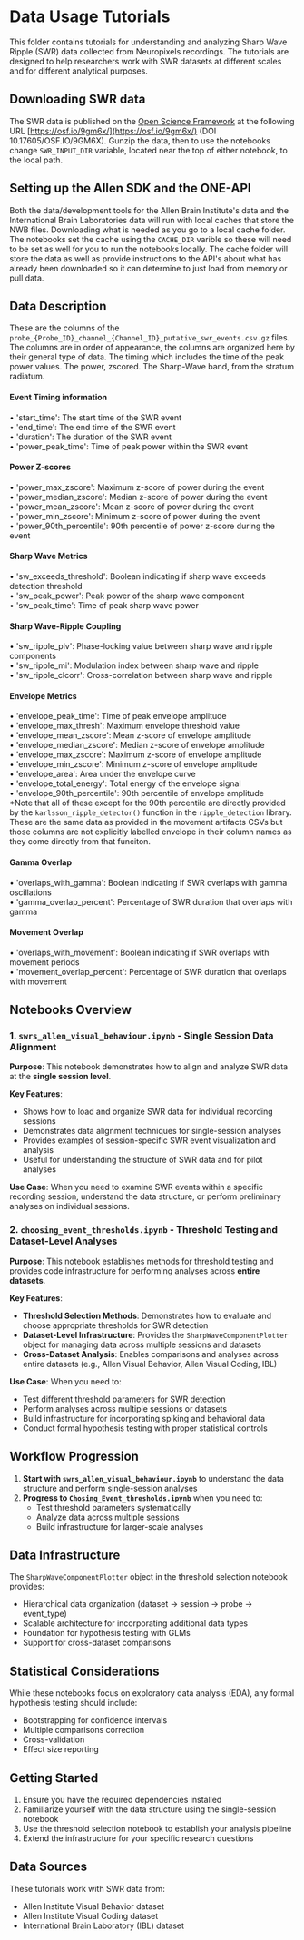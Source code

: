 # Data Usage Tutorials

This folder contains tutorials for understanding and analyzing Sharp Wave Ripple (SWR) data collected from Neuropixels recordings. The tutorials are designed to help researchers work with SWR datasets at different scales and for different analytical purposes.

## Downloading SWR data

The SWR data is published on the [Open Science Framework](https://osf.io/) at the following URL [https://osf.io/9gm6x/](https://osf.io/9gm6x/) (DOI 10.17605/OSF.IO/9GM6X).  Gunzip the data, then to use the notebooks change `SWR_INPUT_DIR` variable, located near the top of either notebook, to the local path.

## Setting up the Allen SDK and the ONE-API

Both the data/development tools for the Allen Brain Institute's data and the International Brain Laboratories data will run with local caches that store the NWB files.  Downloading what is needed as you go to a local cache folder.  The notebooks set the cache using the `CACHE_DIR` varible so these will need to be set as well for you to run the notebooks locally.  The cache folder will store the data as well as provide instructions to the API's about what has already been downloaded so it can determine to just load from memory or pull data.

## Data Description

These are the columns of the `probe_{Probe_ID}_channel_{Channel_ID}_putative_swr_events.csv.gz` files.  The columns are in order of appearance, the columns are organized here by their general type of data.  The timing which includes the time of the peak power values.  The power, zscored.  The Sharp-Wave band, from the stratum radiatum.

#### Event Timing information
• 'start_time': The start time of the SWR event  
• 'end_time': The end time of the SWR event  
• 'duration': The duration of the SWR event  
• 'power_peak_time': Time of peak power within the SWR event  

#### Power Z-scores
• 'power_max_zscore': Maximum z-score of power during the event  
• 'power_median_zscore': Median z-score of power during the event  
• 'power_mean_zscore': Mean z-score of power during the event  
• 'power_min_zscore': Minimum z-score of power during the event  
• 'power_90th_percentile': 90th percentile of power z-score during the event  

#### Sharp Wave Metrics
• 'sw_exceeds_threshold': Boolean indicating if sharp wave exceeds detection threshold  
• 'sw_peak_power': Peak power of the sharp wave component  
• 'sw_peak_time': Time of peak sharp wave power  

#### Sharp Wave-Ripple Coupling
• 'sw_ripple_plv': Phase-locking value between sharp wave and ripple components  
• 'sw_ripple_mi': Modulation index between sharp wave and ripple  
• 'sw_ripple_clcorr': Cross-correlation between sharp wave and ripple  

#### Envelope Metrics
• 'envelope_peak_time': Time of peak envelope amplitude  
• 'envelope_max_thresh': Maximum envelope threshold value  
• 'envelope_mean_zscore': Mean z-score of envelope amplitude  
• 'envelope_median_zscore': Median z-score of envelope amplitude  
• 'envelope_max_zscore': Maximum z-score of envelope amplitude  
• 'envelope_min_zscore': Minimum z-score of envelope amplitude  
• 'envelope_area': Area under the envelope curve  
• 'envelope_total_energy': Total energy of the envelope signal  
• 'envelope_90th_percentile': 90th percentile of envelope amplitude  
*Note that all of these except for the 90th percentile are directly provided by the `karlsson_ripple_detector()` function in the `ripple_detection` library.  These are the same data as provided in the movement artifacts CSVs but those columns are not explicitly labelled envelope in their column names as they come directly from that funciton.

#### Gamma Overlap
• 'overlaps_with_gamma': Boolean indicating if SWR overlaps with gamma oscillations  
• 'gamma_overlap_percent': Percentage of SWR duration that overlaps with gamma  

#### Movement Overlap
• 'overlaps_with_movement': Boolean indicating if SWR overlaps with movement periods  
• 'movement_overlap_percent': Percentage of SWR duration that overlaps with movement  


## Notebooks Overview

### 1. `swrs_allen_visual_behaviour.ipynb` - Single Session Data Alignment

**Purpose**: This notebook demonstrates how to align and analyze SWR data at the **single session level**.

**Key Features**:
- Shows how to load and organize SWR data for individual recording sessions
- Demonstrates data alignment techniques for single-session analyses
- Provides examples of session-specific SWR event visualization and analysis
- Useful for understanding the structure of SWR data and for pilot analyses

**Use Case**: When you need to examine SWR events within a specific recording session, understand the data structure, or perform preliminary analyses on individual sessions.

### 2. `choosing_event_thresholds.ipynb` - Threshold Testing and Dataset-Level Analyses

**Purpose**: This notebook establishes methods for threshold testing and provides code infrastructure for performing analyses across **entire datasets**.

**Key Features**:
- **Threshold Selection Methods**: Demonstrates how to evaluate and choose appropriate thresholds for SWR detection
- **Dataset-Level Infrastructure**: Provides the `SharpWaveComponentPlotter` object for managing data across multiple sessions and datasets
- **Cross-Dataset Analysis**: Enables comparisons and analyses across entire datasets (e.g., Allen Visual Behavior, Allen Visual Coding, IBL)


**Use Case**: When you need to:
- Test different threshold parameters for SWR detection
- Perform analyses across multiple sessions or datasets
- Build infrastructure for incorporating spiking and behavioral data
- Conduct formal hypothesis testing with proper statistical controls

## Workflow Progression

1. **Start with `swrs_allen_visual_behaviour.ipynb`** to understand the data structure and perform single-session analyses
2. **Progress to `Chosing_Event_thresholds.ipynb`** when you need to:
   - Test threshold parameters systematically
   - Analyze data across multiple sessions
   - Build infrastructure for larger-scale analyses

## Data Infrastructure

The `SharpWaveComponentPlotter` object in the threshold selection notebook provides:
- Hierarchical data organization (dataset → session → probe → event_type)
- Scalable architecture for incorporating additional data types
- Foundation for hypothesis testing with GLMs
- Support for cross-dataset comparisons

## Statistical Considerations

While these notebooks focus on exploratory data analysis (EDA), any formal hypothesis testing should include:
- Bootstrapping for confidence intervals
- Multiple comparisons correction
- Cross-validation
- Effect size reporting

## Getting Started

1. Ensure you have the required dependencies installed
2. Familiarize yourself with the data structure using the single-session notebook
3. Use the threshold selection notebook to establish your analysis pipeline
4. Extend the infrastructure for your specific research questions

## Data Sources

These tutorials work with SWR data from:
- Allen Institute Visual Behavior dataset
- Allen Institute Visual Coding dataset  
- International Brain Laboratory (IBL) dataset 
